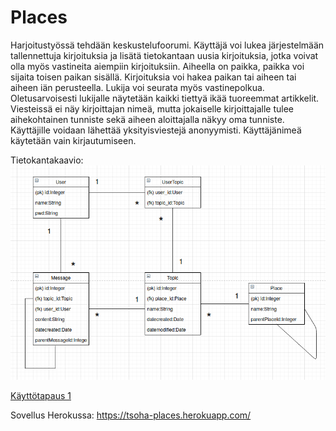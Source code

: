 # Places

Harjoitustyössä tehdään keskustelufoorumi. Käyttäjä voi lukea järjestelmään tallennettuja kirjoituksia ja lisätä tietokantaan uusia kirjoituksia, jotka voivat olla myös vastineita aiempiin kirjoituksiin. Aiheella on paikka, paikka voi sijaita toisen paikan sisällä. Kirjoituksia voi hakea paikan tai aiheen tai aiheen iän perusteella. Lukija voi seurata myös vastinepolkua. Oletusarvoisesti lukijalle näytetään kaikki tiettyä ikää tuoreemmat artikkelit. Viesteissä ei näy kirjoittajan nimeä, mutta jokaiselle kirjoittajalle tulee aihekohtainen tunniste sekä aiheen aloittajalla näkyy oma tunniste. Käyttäjille voidaan lähettää yksityisviestejä anonyymisti. Käyttäjänimeä käytetään vain kirjautumiseen.

Tietokantakaavio:
![alt text](https://github.com/glinoen/tsoha-Places/blob/master/documentation/Screenshot_2020-01-17%20tsoha-Places-tietokantakaavio%20-%20draw%20io.png)

[Käyttötapaus 1](https://github.com/glinoen/tsoha-Places/blob/master/documentation/k%C3%A4ytt%C3%B6tapaus1.md)

Sovellus Herokussa:
https://tsoha-places.herokuapp.com/


